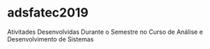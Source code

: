 # adsfatec2019
Ativitades Desenvolvidas Durante o Semestre no Curso de Análise e Desenvolvimento de Sistemas

